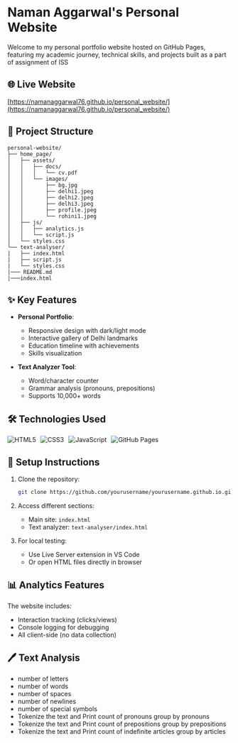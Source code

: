 # Naman Aggarwal's Personal Website

Welcome to my personal portfolio website hosted on GitHub Pages, featuring my academic journey, technical skills, and projects built as a part of assignment of ISS
## 🌐 Live Website
[https://namanaggarwal76.github.io/personal_website/](https://namanaggarwal76.github.io/personal_website/)

## 📂 Project Structure

```text
personal-website/
├── home_page/
│   ├── assets/
│   │   ├── docs/
│   │   │   └── cv.pdf
│   │   └── images/
│   │       ├── bg.jpg
│   │       ├── delhi1.jpeg
│   │       ├── delhi2.jpeg
│   │       ├── delhi3.jpeg
│   │       ├── profile.jpeg
│   │       └── rohini1.jpeg
│   ├── js/
│   │   ├── analytics.js
│   │   └── script.js
│   └── styles.css
└── text-analyser/
|   ├── index.html
|   ├── script.js
|   └── styles.css
|─── README.md
|───index.html
```

## ✨ Key Features

- **Personal Portfolio**:
  - Responsive design with dark/light mode
  - Interactive gallery of Delhi landmarks
  - Education timeline with achievements
  - Skills visualization

- **Text Analyzer Tool**:
  - Word/character counter
  - Grammar analysis (pronouns, prepositions)
  - Supports 10,000+ words

## 🛠️ Technologies Used

<div style="display: flex; gap: 10px; flex-wrap: wrap; margin: 10px 0;">
  <img src="https://img.shields.io/badge/HTML5-E34F26?style=for-the-badge&logo=html5&logoColor=white" alt="HTML5">
  <img src="https://img.shields.io/badge/CSS3-1572B6?style=for-the-badge&logo=css3&logoColor=white" alt="CSS3">
  <img src="https://img.shields.io/badge/JavaScript-F7DF1E?style=for-the-badge&logo=javascript&logoColor=black" alt="JavaScript">
  <img src="https://img.shields.io/badge/GitHub%20Pages-222222?style=for-the-badge&logo=github&logoColor=white" alt="GitHub Pages">
</div>

## 🚀 Setup Instructions

1. Clone the repository:
   ```bash
   git clone https://github.com/yourusername/yourusername.github.io.git
   ```

2. Access different sections:
   - Main site: `index.html`
   - Text analyzer: `text-analyser/index.html`

3. For local testing:
   - Use Live Server extension in VS Code
   - Or open HTML files directly in browser

## 📊 Analytics Features

The website includes:
- Interaction tracking (clicks/views)
- Console logging for debugging
- All client-side (no data collection)

## 🖊️ Text Analysis
- number of letters
- number of words
- number of spaces
- number of newlines
- number of special symbols
- Tokenize the text and Print count of pronouns group by pronouns
- Tokenize the text and Print count of prepositions group by prepositions
- Tokenize the text and Print count of indefinite articles group by articles
